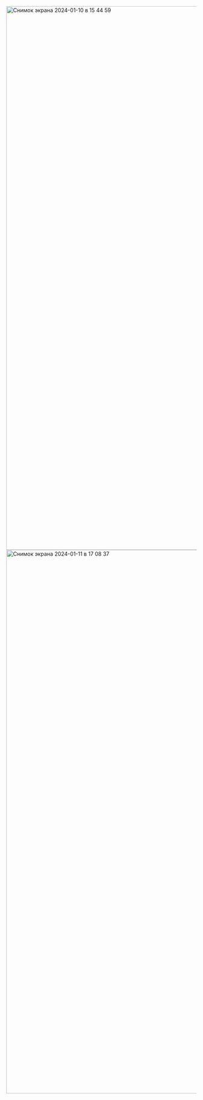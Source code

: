 
<img width="1440" alt="Снимок экрана 2024-01-10 в 15 44 59" src="https://github.com/alinaarmut/itmo/assets/114672812/b7241f45-df4b-44b7-a88d-59fb543955d4">
<img width="1440" alt="Снимок экрана 2024-01-11 в 17 08 37" src="https://github.com/alinaarmut/itmo/assets/114672812/b41fe306-d68d-447a-83a4-222344e0ed3f">
